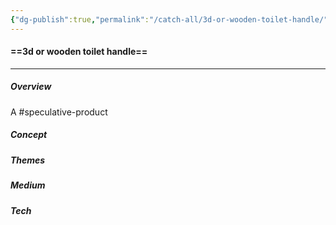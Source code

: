 ```yaml
---
{"dg-publish":true,"permalink":"/catch-all/3d-or-wooden-toilet-handle/","tags":["one-day-projects"],"updated":"2023-11-28T23:05:05.000-07:00"}
---
```


#### **==3d or wooden toilet handle==**
---
##### **Overview**
A #speculative-product 

##### **Concept**


##### **Themes**


##### **Medium**


##### **Tech**
